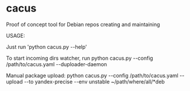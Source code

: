 cacus
=====

Proof of concept tool for Debian repos creating and maintaining


USAGE:

Just run 'python cacus.py --help'

To start incoming dirs watcher, run
python cacus.py --config /path/to/cacus.yaml --duploader-daemon

Manual package upload:
python cacus.py --config /path/to/cacus.yaml --upload --to yandex-precise --env unstable ~/path/where/all/*deb
